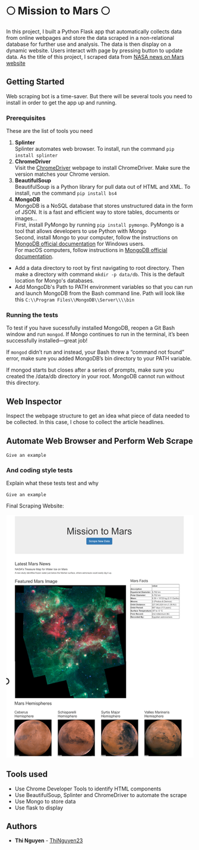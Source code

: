 # :full_moon: Mission to Mars :full_moon:
In this project, I built a Python Flask app that automatically collects data from online webpages and store the data scraped in a non-relational database for further use and analysis. The data is then display on a dynamic website. Users interact with page by pressing button to update data. 
As the title of this project, I scraped data from [NASA news on Mars website](https://mars.nasa.gov/news/?page=0&per_page=40&order=publish_date+desc%2Ccreated_at+desc&search=&category=19%2C165%2C184%2C204&blank_scope=Latest) 
## Getting Started
Web scraping bot is a time-saver. But there will be several tools you need to install in order to get the app up and running.

### Prerequisites

These are the list of tools you need
1. **Splinter**<br>
Splinter automates web browser. To install, run the command `pip install splinter` 
2. **ChromeDriver**<br> 
Visit the [ChromeDriver](https://sites.google.com/a/chromium.org/chromedriver/downloads) webpage to install ChromeDriver. Make sure the version matches your Chrome version.
3. **BeautifulSoup**<br>
BeautifulSoup is a Python library for pull data out of HTML and XML. To install, run the command `pip install bs4`
4. **MongoDB**<br>
MongoDB is a NoSQL database that stores unstructured data in the form of JSON. It is a fast and efficient way to store tables, documents or images...<br>
First, install PyMongo by running `pip install pymongo`. PyMongo is a tool that allows developers to use Python with Mongo<br>
Second, install Mongo to your computer, follow the instructions on [MongoDB official documentation](https://docs.mongodb.com/manual/tutorial/install-mongodb-on-windows/) for Windows users.<br>
For macOS computers, follow instructions in [MongoDB official documentation](https://docs.mongodb.com/manual/tutorial/install-mongodb-on-os-x/).
* Add a data directory to root by first navigating to root directory. Then make a directory with command `mkdir -p data/db`. This is the default location for Mongo's databases.
* Add MongoDb's Path to PATH environment variables so that you can run and launch MongoDB from the Bash command line. Path will look like this `C:\\Program Files\\MongoDB\\Server\\\\bin`

### Running the tests

To test if you have sucessfully installed MongoDB, reopen a Git Bash window and run `mongod`. If Mongo continues to run in the terminal, it’s been successfully installed—great job!

If `mongod` didn’t run and instead, your Bash threw a “command not found” error, make sure you added MongoDB’s bin directory to your PATH variable.

If mongod starts but closes after a series of prompts, make sure you created the /data/db directory in your root. MongoDB cannot run without this directory.

## Web Inspector
Inspect the webpage structure to get an idea what piece of data needed to be collected. In this case, I chose to collect the article headlines.
## Automate Web Browser and Perform Web Scrape



```
Give an example
```

### And coding style tests

Explain what these tests test and why

```
Give an example
```

Final Scraping Website:<br><br>
![webpage](https://github.com/Thinguyen23/Thi_Mission_to_Mars/blob/master/apps/images/webpage.png)
## Tools used
- Use Chrome Developer Tools to identify HTML components
- Use BeautifulSoup, Splinter and ChromeDriver to automate the scrape
- Use Mongo to store data
- Use flask to display
## Authors

* **Thi Nguyen** - [ThiNguyen23](https://github.com/Thinguyen23)

